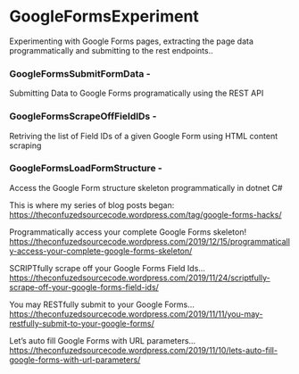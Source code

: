 # GoogleFormsExperiment

Experimenting with Google Forms pages, extracting the page data programmatically and submitting to the rest endpoints..

### GoogleFormsSubmitFormData - 
Submitting Data to Google Forms programatically using the REST API
### GoogleFormsScrapeOffFieldIDs -
Retriving the list of Field IDs of a given Google Form using HTML content scraping
### GoogleFormsLoadFormStructure -
Access the Google Form structure skeleton programmatically in dotnet C#

This is where my series of blog posts began: 
https://theconfuzedsourcecode.wordpress.com/tag/google-forms-hacks/

Programmatically access your complete Google Forms skeleton!
https://theconfuzedsourcecode.wordpress.com/2019/12/15/programmatically-access-your-complete-google-forms-skeleton/

SCRIPTfully scrape off your Google Forms Field Ids…
https://theconfuzedsourcecode.wordpress.com/2019/11/24/scriptfully-scrape-off-your-google-forms-field-ids/

You may RESTfully submit to your Google Forms…
https://theconfuzedsourcecode.wordpress.com/2019/11/11/you-may-restfully-submit-to-your-google-forms/

Let’s auto fill Google Forms with URL parameters…
https://theconfuzedsourcecode.wordpress.com/2019/11/10/lets-auto-fill-google-forms-with-url-parameters/



